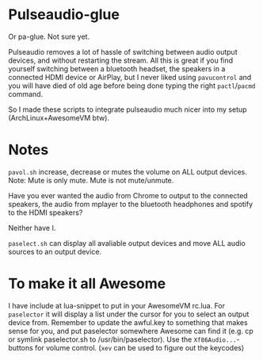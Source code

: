 Pulseaudio-glue
===============

Or pa-glue. Not sure yet.

Pulseaudio removes a lot of hassle of switching between audio output devices,
and without restarting the stream.
All this is great if you find yourself switching between a bluetooth headset,
the speakers in a connected HDMI device or AirPlay, but I never liked using
`pavucontrol` and you will have died of old age before being done typing
the right `pactl`/`pacmd` command.

So I made these scripts to integrate pulseaudio much nicer into my setup
(ArchLinux+AwesomeVM btw).


Notes
=====

`pavol.sh` increase, decrease or mutes the volume on ALL output devices. Note:
Mute is only mute. Mute is not mute/unmute.

Have you ever wanted the audio from Chrome to output to the connected speakers,
the audio from mplayer to the bluetooth headphones and spotify to the HDMI
speakers?

Neither have I.

`paselect.sh` can display all avaliable output devices and move ALL audio
sources to an output device. 


To make it all Awesome
======================

I have include at lua-snippet to put in your AwesomeVM rc.lua.
For `paselector` it will display a list under the cursor for you to select an
output device from. Remember to update the awful.key to something that makes
sense for you, and put paselector somewhere Awesome can find it (e.g. cp or
symlink paselector.sh to /usr/bin/paselector).
Use the `Xf86Audio...`-buttons for volume control. (`xev` can be used to figure
out the keycodes)

